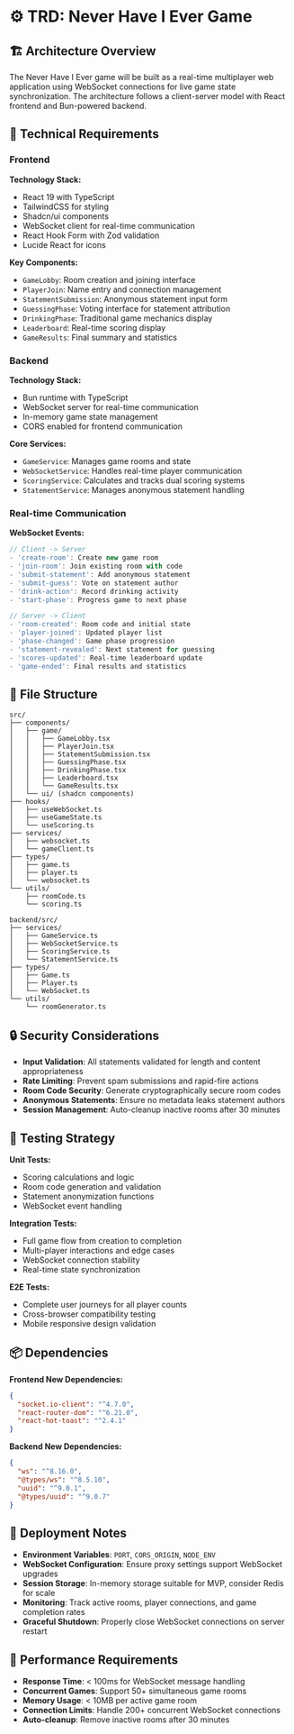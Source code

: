 # ⚙️ TRD: Never Have I Ever Game

## 🏗️ Architecture Overview
The Never Have I Ever game will be built as a real-time multiplayer web application using WebSocket connections for live game state synchronization. The architecture follows a client-server model with React frontend and Bun-powered backend.

## 🔧 Technical Requirements

### Frontend
**Technology Stack:**
- React 19 with TypeScript
- TailwindCSS for styling
- Shadcn/ui components
- WebSocket client for real-time communication
- React Hook Form with Zod validation
- Lucide React for icons

**Key Components:**
- `GameLobby`: Room creation and joining interface
- `PlayerJoin`: Name entry and connection management
- `StatementSubmission`: Anonymous statement input form
- `GuessingPhase`: Voting interface for statement attribution
- `DrinkingPhase`: Traditional game mechanics display
- `Leaderboard`: Real-time scoring display
- `GameResults`: Final summary and statistics

### Backend
**Technology Stack:**
- Bun runtime with TypeScript
- WebSocket server for real-time communication
- In-memory game state management
- CORS enabled for frontend communication

**Core Services:**
- `GameService`: Manages game rooms and state
- `WebSocketService`: Handles real-time player communication
- `ScoringService`: Calculates and tracks dual scoring systems
- `StatementService`: Manages anonymous statement handling

### Real-time Communication
**WebSocket Events:**
```typescript
// Client -> Server
- 'create-room': Create new game room
- 'join-room': Join existing room with code
- 'submit-statement': Add anonymous statement
- 'submit-guess': Vote on statement author
- 'drink-action': Record drinking activity
- 'start-phase': Progress game to next phase

// Server -> Client
- 'room-created': Room code and initial state
- 'player-joined': Updated player list
- 'phase-changed': Game phase progression
- 'statement-revealed': Next statement for guessing
- 'scores-updated': Real-time leaderboard update
- 'game-ended': Final results and statistics
```

## 📁 File Structure
```
src/
├── components/
│   ├── game/
│   │   ├── GameLobby.tsx
│   │   ├── PlayerJoin.tsx
│   │   ├── StatementSubmission.tsx
│   │   ├── GuessingPhase.tsx
│   │   ├── DrinkingPhase.tsx
│   │   ├── Leaderboard.tsx
│   │   └── GameResults.tsx
│   └── ui/ (shadcn components)
├── hooks/
│   ├── useWebSocket.ts
│   ├── useGameState.ts
│   └── useScoring.ts
├── services/
│   ├── websocket.ts
│   └── gameClient.ts
├── types/
│   ├── game.ts
│   ├── player.ts
│   └── websocket.ts
└── utils/
    ├── roomCode.ts
    └── scoring.ts

backend/src/
├── services/
│   ├── GameService.ts
│   ├── WebSocketService.ts
│   ├── ScoringService.ts
│   └── StatementService.ts
├── types/
│   ├── Game.ts
│   ├── Player.ts
│   └── WebSocket.ts
└── utils/
    └── roomGenerator.ts
```

## 🔒 Security Considerations
- **Input Validation**: All statements validated for length and content appropriateness
- **Rate Limiting**: Prevent spam submissions and rapid-fire actions
- **Room Code Security**: Generate cryptographically secure room codes
- **Anonymous Statements**: Ensure no metadata leaks statement authors
- **Session Management**: Auto-cleanup inactive rooms after 30 minutes

## 🧪 Testing Strategy
**Unit Tests:**
- Scoring calculations and logic
- Room code generation and validation
- Statement anonymization functions
- WebSocket event handling

**Integration Tests:**
- Full game flow from creation to completion
- Multi-player interactions and edge cases
- WebSocket connection stability
- Real-time state synchronization

**E2E Tests:**
- Complete user journeys for all player counts
- Cross-browser compatibility testing
- Mobile responsive design validation

## 📦 Dependencies

**Frontend New Dependencies:**
```json
{
  "socket.io-client": "^4.7.0",
  "react-router-dom": "^6.21.0",
  "react-hot-toast": "^2.4.1"
}
```

**Backend New Dependencies:**
```json
{
  "ws": "^8.16.0",
  "@types/ws": "^8.5.10",
  "uuid": "^9.0.1",
  "@types/uuid": "^9.0.7"
}
```

## 🚀 Deployment Notes
- **Environment Variables**: `PORT`, `CORS_ORIGIN`, `NODE_ENV`
- **WebSocket Configuration**: Ensure proxy settings support WebSocket upgrades
- **Session Storage**: In-memory storage suitable for MVP, consider Redis for scale
- **Monitoring**: Track active rooms, player connections, and game completion rates
- **Graceful Shutdown**: Properly close WebSocket connections on server restart

## 🎯 Performance Requirements
- **Response Time**: < 100ms for WebSocket message handling
- **Concurrent Games**: Support 50+ simultaneous game rooms
- **Memory Usage**: < 10MB per active game room
- **Connection Limits**: Handle 200+ concurrent WebSocket connections
- **Auto-cleanup**: Remove inactive rooms after 30 minutes 